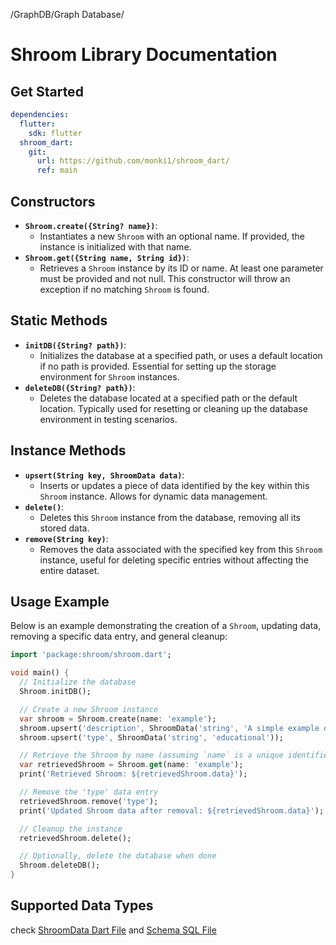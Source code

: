 /GraphDB/Graph Database/

# Shroom Library Documentation

## Get Started
```yaml
dependencies:
  flutter:
    sdk: flutter
  shroom_dart:
    git:
      url: https://github.com/monki1/shroom_dart/
      ref: main
```

## Constructors

- **`Shroom.create({String? name})`**:
  - Instantiates a new `Shroom` with an optional name. If provided, the instance is initialized with that name.
- **`Shroom.get({String name, String id})`**:
  - Retrieves a `Shroom` instance by its ID or name. At least one parameter must be provided and not null. This constructor will throw an exception if no matching `Shroom` is found.

## Static Methods

- **`initDB({String? path})`**:
  - Initializes the database at a specified path, or uses a default location if no path is provided. Essential for setting up the storage environment for `Shroom` instances.
- **`deleteDB({String? path})`**:
  - Deletes the database located at a specified path or the default location. Typically used for resetting or cleaning up the database environment in testing scenarios.

## Instance Methods

- **`upsert(String key, ShroomData data)`**:
  - Inserts or updates a piece of data identified by the key within this `Shroom` instance. Allows for dynamic data management.
- **`delete()`**:
  - Deletes this `Shroom` instance from the database, removing all its stored data.
- **`remove(String key)`**:
  - Removes the data associated with the specified key from this `Shroom` instance, useful for deleting specific entries without affecting the entire dataset.

## Usage Example

Below is an example demonstrating the creation of a `Shroom`, updating data, removing a specific data entry, and general cleanup:

```dart
import 'package:shroom/shroom.dart';

void main() {
  // Initialize the database
  Shroom.initDB();

  // Create a new Shroom instance
  var shroom = Shroom.create(name: 'example');
  shroom.upsert('description', ShroomData('string', 'A simple example of using Shroom'));
  shroom.upsert('type', ShroomData('string', 'educational'));

  // Retrieve the Shroom by name (assuming `name` is a unique identifier)
  var retrievedShroom = Shroom.get(name: 'example');
  print('Retrieved Shroom: ${retrievedShroom.data}');

  // Remove the 'type' data entry
  retrievedShroom.remove('type');
  print('Updated Shroom data after removal: ${retrievedShroom.data}');

  // Cleanup the instance
  retrievedShroom.delete();

  // Optionally, delete the database when done
  Shroom.deleteDB();
}
```
## Supported Data Types
check [ShroomData Dart File](lib/src/shroom_data.dart)
 and [Schema SQL File](lib/src/sql/schema.sql)